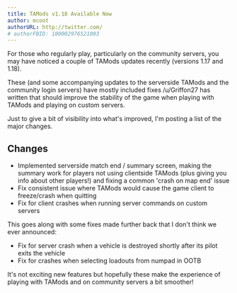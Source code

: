 ```yaml
---
title: TAMods v1.18 Available Now
author: mcoot
authorURL: http://twitter.com/
# authorFBID: 100002976521003
---
```


For those who regularly play, particularly on the community servers, you may have noticed a couple of TAMods updates recently (versions 1.17 and 1.18).

These (and some accompanying updates to the serverside TAMods and the community login servers) have mostly included fixes /u/Griffon27 has written that should improve the stability of the game when playing with TAMods and playing on custom servers.

Just to give a bit of visibility into what's improved, I'm posting a list of the major changes.

<!--truncate-->

## Changes

- Implemented serverside match end / summary screen, making the summary work for players not using clientside TAMods (plus giving you info about other players!) and fixing a common 'crash on map end' issue
- Fix consistent issue where TAMods would cause the game client to freeze/crash when quitting
- Fix for client crashes when running server commands on custom servers

This goes along with some fixes made further back that I don't think we ever announced:

- Fix for server crash when a vehicle is destroyed shortly after its pilot exits the vehicle
- Fix for crashes when selecting loadouts from numpad in OOTB

It's not exciting new features but hopefully these make the experience of playing with TAMods and on community servers a bit smoother!
